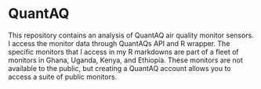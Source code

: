 # QuantAQ

This repository contains an analysis of QuantAQ air quality monitor sensors. I access the monitor data through QuantAQs API and R wrapper. The specific monitors that I access in my R markdowns are part of a fleet of monitors in Ghana, Uganda, Kenya, and Ethiopia. These monitors are not available to the public, but creating a QuantAQ account allows you to access a suite of public monitors. 
